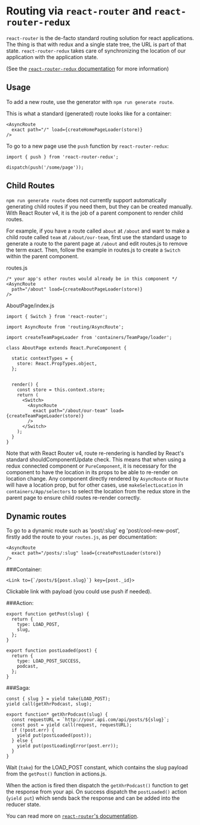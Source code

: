 # Routing via `react-router` and `react-router-redux`

`react-router` is the de-facto standard routing solution for react applications.
The thing is that with redux and a single state tree, the URL is part of that
state. `react-router-redux` takes care of synchronizing the location of our
application with the application state.

(See the [`react-router-redux` documentation](https://github.com/reactjs/react-router-redux)
for more information)

## Usage

To add a new route, use the generator with `npm run generate route`.

This is what a standard (generated) route looks like for a container:

```JS
<AsyncRoute
  exact path="/" load={createHomePageLoader(store)}
/>
```

To go to a new page use the `push` function by `react-router-redux`:

```JS
import { push } from 'react-router-redux';

dispatch(push('/some/page'));
```

## Child Routes
`npm run generate route` does not currently support automatically generating child routes if you need them, but they can be created manually.
With React Router v4, it is the job of a parent component to render child routes.

For example, if you have a route called `about` at `/about` and want to make a child route called `team` at `/about/our-team`, first use
the standard usage to generate a route to the parent page at `/about` and edit routes.js to remove the term exact. Then, follow the example
in routes.js to create a `Switch` within the parent component.

routes.js
```JS
/* your app's other routes would already be in this component */
<AsyncRoute
  path="/about" load={createAboutPageLoader(store)}
/>
```

AboutPage/index.js
```JS
import { Switch } from 'react-router';

import AsyncRoute from 'routing/AsyncRoute';

import createTeamPageLoader from 'containers/TeamPage/loader';

class AboutPage extends React.PureComponent {

  static contextTypes = {
    store: React.PropTypes.object,
  };


  render() {
    const store = this.context.store;
    return (
      <Switch>
        <AsyncRoute
          exact path="/about/our-team" load={createTeamPageLoader(store)}
        />
      </Switch>
    );
  }
}
```

Note that with React Router v4, route re-rendering is handled by React's standard shouldComponentUpdate check. This
means that when using a redux connected component or `PureComponent`, it is necessary for the component to have the
location in its props to be able to re-render on location change. Any component directly rendered by `AsyncRoute` or
`Route` will have a location prop, but for other cases, use `makeSelectLocation` in `containers/App/selectors` to select
the location from the redux store in the parent page to ensure child routes re-render correctly.

## Dynamic routes

To go to a dynamic route such as 'post/:slug' eg 'post/cool-new-post', firstly add the route to your `routes.js`, as per documentation:

```JS
<AsyncRoute
  exact path="/posts/:slug" load={createPostLoader(store)}
/>
```

###Container:

```JSX
<Link to={`/posts/${post.slug}`} key={post._id}>
```

Clickable link with payload (you could use push if needed).

###Action:

```JS
export function getPost(slug) {
  return {
    type: LOAD_POST,
    slug,
  };
}

export function postLoaded(post) {
  return {
    type: LOAD_POST_SUCCESS,
    podcast,
  };
}
```

###Saga:

```JS
const { slug } = yield take(LOAD_POST);
yield call(getXhrPodcast, slug);

export function* getXhrPodcast(slug) {
  const requestURL = `http://your.api.com/api/posts/${slug}`;
  const post = yield call(request, requestURL);
  if (!post.err) {
    yield put(postLoaded(post));
  } else {
    yield put(postLoadingError(post.err));
  }
}
```

Wait (`take`) for the LOAD_POST constant, which contains the slug payload from the `getPost()` function in actions.js.

When the action is fired then dispatch the `getXhrPodcast()` function to get the response from your api. On success dispatch the `postLoaded()` action (`yield put`) which sends back the response and can be added into the reducer state.


You can read more on [`react-router`'s documentation](https://reacttraining.com/react-router/web/api).

